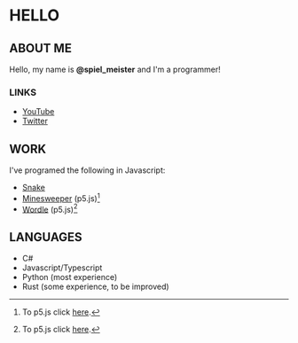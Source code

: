 # HELLO

## ABOUT ME

Hello, my name is **@spiel_meister** and I'm a programmer!

### LINKS

-   [YouTube](https://www.youtube.com/channel/UCXCtUJK50_OYMdcY6vM1-CQ)
-   [Twitter](https://twitter.com/SovicZan)

## WORK

I've programed the following in Javascript:

-   [Snake](https://hardcore-leavitt-c4df23.netlify.app)
-   [Minesweeper](https://melodious-daffodil-d028f7.netlify.app) (p5.js)[^1]
-   [Wordle](https://zingy-madeleine-a33558.netlify.app/) (p5.js)[^1]

## LANGUAGES

-   C#
-   Javascript/Typescript
-   Python (most experience)
-   Rust (some experience, to be improved)




[^1]: To p5.js click [here](https://p5js.org/).

